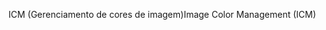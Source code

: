<span data-ttu-id="e8043-101">ICM (Gerenciamento de cores de imagem)</span><span class="sxs-lookup"><span data-stu-id="e8043-101">Image Color Management (ICM)</span></span>